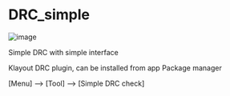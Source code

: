 # DRC_simple

![image](https://github.com/s910324/DRC_simple/assets/1561043/e7c56b7a-3db1-4fa8-8791-4771ed743ba7)

Simple DRC with simple interface

Klayout DRC plugin, can be installed from app Package manager

[Menu] --> [Tool] --> [Simple DRC check]
